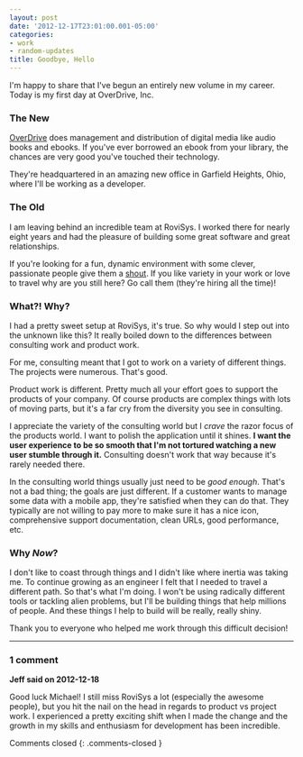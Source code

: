 ```yaml
---
layout: post
date: '2012-12-17T23:01:00.001-05:00'
categories:
- work
- random-updates
title: Goodbye, Hello
---
```



I'm happy to share that I've begun an entirely new volume in my career. Today is my first day at OverDrive, Inc.

### The New

[OverDrive](http://overdrive.com/) does management and distribution of digital media like audio books and ebooks. If you've ever borrowed an ebook from your library, the chances are very good you've touched their technology.

They're headquartered in an amazing new office in Garfield Heights, Ohio, where I'll be working as a developer.

### The Old

I am leaving behind an incredible team at RoviSys. I worked there for nearly eight years and had the pleasure of building some great software and great relationships.

If you're looking for a fun, dynamic environment with some clever, passionate people give them a [shout](http://www.rovisys.com/Careers/Careers.aspx). If you like variety in your work or love to travel why are you still here? Go call them (they're hiring all the time)!

### What?! Why?

I had a pretty sweet setup at RoviSys, it's true. So why would I step out into the unknown like this? It really boiled down to the differences between consulting work and product work.

For me, consulting meant that I got to work on a variety of different things. The projects were numerous. That's good.

Product work is different. Pretty much all your effort goes to support the products of your company. Of course products are complex things with lots of moving parts, but it's a far cry from the diversity you see in consulting.

I appreciate the variety of the consulting world but I *crave* the razor focus of the products world. I want to polish the application until it shines. **I want the user experience to be so smooth that I'm not tortured watching a new user stumble through it.** Consulting doesn't work that way because it's rarely needed there. 

In the consulting world things usually just need to be *good enough*. That's not a bad thing; the goals are just different. If a customer wants to manage some data with a mobile app, they're satisfied when they can do that. They typically are not willing to pay more to make sure it has a nice icon, comprehensive support documentation, clean URLs, good performance, etc.

### Why *Now*?

I don't like to coast through things and I didn't like where inertia was taking me. To continue growing as an engineer I felt that I needed to travel a different path. So that's what I'm doing. I won't be using radically different tools or tackling alien problems, but I'll be building things that help millions of people. And these things I help to build will be really, really shiny.

Thank you to everyone who helped me work through this difficult decision!

---

### 1 comment

**Jeff said on 2012-12-18**

Good luck Michael! I still miss RoviSys a lot (especially the awesome people), but you hit the nail on the head in regards to product vs project work. I experienced a pretty exciting shift when I made the change and the growth in my skills and enthusiasm for development has been incredible.

Comments closed
{: .comments-closed }